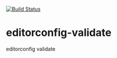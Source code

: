 [![Build Status](https://travis-ci.org/ustccjw/editorconfig-validate.svg)](https://travis-ci.org/ustccjw/editorconfig-validate)

# editorconfig-validate
editorconfig validate
